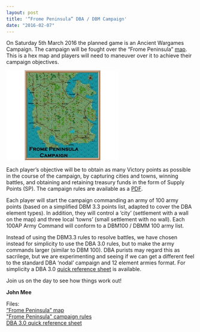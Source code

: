 ```yaml
---
layout: post
title: '“Frome Peninsula” DBA / DBM Campaign'
date: "2016-02-07"
---
```



On Saturday 5th March 2016 the planned game is an Ancient Wargames Campaign.  The campaign will be fought over the “Frome Peninsula” [map](/static/Frome_Peninsula_v5_No_scale.jpeg).  This is a hex map and players will need to maneuver over it to achieve their campaign objectives.

![“Frome Peninsula” map](/static/Frome_Peninsula_v5_No_scale.jpeg "Frome Peninsula")

Each player’s objective will be to obtain as many Victory points as possible in the course of the campaign, by capturing cities and towns, winning battles, and obtaining and retaining treasury funds in the form of Supply Points (SP).  The campaign rules are available as a [PDF](/static/Frome_Peninsula_v6.pdf).

Each player will start the campaign commanding an army of 100 army points (based on a simplified DBM 3.3 points list, adapted to cover the DBA element types).  In addition, they will control a ‘city’ (settlement with a wall on the map) and three local ‘towns’ (small settlement with no wall).  Each 100AP Army Command will conform to a DBM100 / DBMM 100 army list.

Instead of using the DBM3.3 rules to resolve battles, we have chosen instead for simplicity to use the DBA 3.0 rules, but to make the army commands larger (similar to DBM 100).  DBA purists may regard this as sacrilege, but we are experimenting and seeing if we can get a different feel to the standard DBA ‘nodal’ campaign and 12 element armies format.  For simplicity a DBA 3.0 [quick reference sheet](/static/dba3_qrs.pdf) is available.

Join us on the day to see how things work out!

**John Mee**

Files:  
[“Frome Peninsula” map](/static/Frome_Peninsula_v5_No_scale.jpeg)  
["Frome Peninsula" campaign rules](/static/Frome_Peninsula_v6.pdf)  
[DBA 3.0 quick reference sheet](/static/dba3_qrs.pdf)
